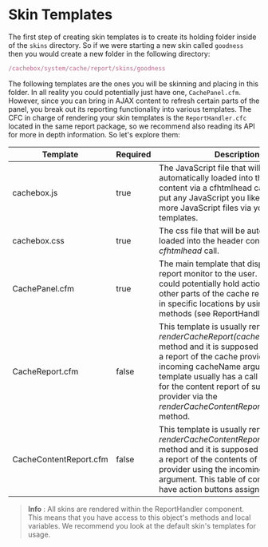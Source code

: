 # Skin Templates

The first step of creating skin templates is to create its holding folder inside of the `skins` directory. So if we were starting a new skin called `goodness` then you would create a new folder in the following directory:

```javascript
/cachebox/system/cache/report/skins/goodness
```

The following templates are the ones you will be skinning and placing in this folder. In all reality you could potentially just have one, `CachePanel.cfm`. However, since you can bring in AJAX content to refresh certain parts of the panel, you break out its reporting functionality into various templates. The CFC in charge of rendering your skin templates is the `ReportHandler.cfc` located in the same report package, so we recommend also reading its API for more in depth information. So let's explore them:

|Template|Required|Description|
|--|--|--|
|cachebox.js|true|The JavaScript file that will be automatically loaded into the header content via a cfhtmlhead call. You can put any JavaScript you like here or load more JavaScript files via your skin templates.|
|cachebox.css|true|The css file that will be automatically loaded into the header content via a *cfhtmlhead* call.|
|CachePanel.cfm |true|The main template that displays the report monitor to the user. This skin could potentially hold action buttons and other parts of the cache report rendered in specific locations by using rendering methods (see ReportHandler section).|
|CacheReport.cfm |false|This template is usually rendered via the *renderCacheReport(cacheName)* method and it is supposed to render out a report of the cache provider using the incoming cacheName argument. This template usually has a call somewhere for the content report of such cache provider via the *renderCacheContentReport(cacheName)* method.|
|CacheContentReport.cfm |false|This template is usually rendered via the *renderCacheContentReport(cacheName)* method and it is supposed to render out a report of the contents of the cache provider using the incoming *cacheName* argument. This table of contents can also have action buttons assigned to them.|

> **Info** : All skins are rendered within the ReportHandler component. This means that you have access to this object's methods and local variables. We recommend you look at the default skin's templates for usage.

